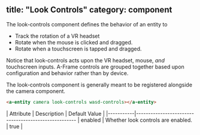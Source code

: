 title: "Look Controls"
category: component
---

The look-controls component defines the behavior of an entity to

- Track the rotation of a VR headset
- Rotate when the mouse is clicked and dragged.
- Rotate when a touchscreen is tapped and dragged.

Notice that look-controls acts upon the VR headset, mouse, *and* touchscreen
inputs. A-Frame controls are grouped together based upon configuration and behavior
rather than by device.

The look-controls component is generally meant to be registered alongside the
camera component.

```html
<a-entity camera look-controls wasd-controls></a-entity>
```

| Attribute | Description                        | Default Value |
|-----------|-----------------------------------------------------
| enabled   | Whether look controls are enabled. | true          |
